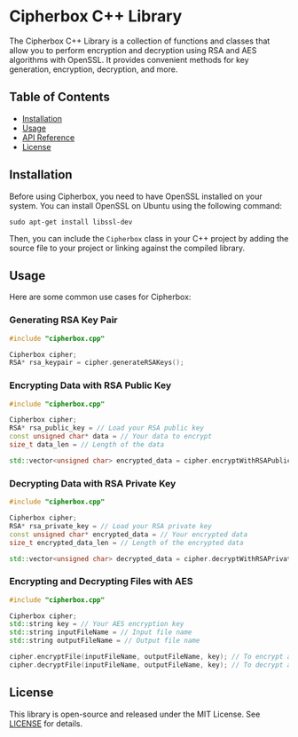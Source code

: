 # Cipherbox C++ Library

The Cipherbox C++ Library is a collection of functions and classes that allow you to perform encryption and decryption using RSA and AES algorithms with OpenSSL. It provides convenient methods for key generation, encryption, decryption, and more.

## Table of Contents
- [Installation](#installation)
- [Usage](#usage)
- [API Reference](#api-reference)
- [License](#license)

## Installation

Before using Cipherbox, you need to have OpenSSL installed on your system. You can install OpenSSL on Ubuntu using the following command:

```shell
sudo apt-get install libssl-dev
```

Then, you can include the `Cipherbox` class in your C++ project by adding the source file to your project or linking against the compiled library.

## Usage

Here are some common use cases for Cipherbox:

### Generating RSA Key Pair

```cpp
#include "cipherbox.cpp"

Cipherbox cipher;
RSA* rsa_keypair = cipher.generateRSAKeys();
```

### Encrypting Data with RSA Public Key

```cpp
#include "cipherbox.cpp"

Cipherbox cipher;
RSA* rsa_public_key = // Load your RSA public key
const unsigned char* data = // Your data to encrypt
size_t data_len = // Length of the data

std::vector<unsigned char> encrypted_data = cipher.encryptWithRSAPublicKey(rsa_public_key, data, data_len);
```

### Decrypting Data with RSA Private Key

```cpp
#include "cipherbox.cpp"

Cipherbox cipher;
RSA* rsa_private_key = // Load your RSA private key
const unsigned char* encrypted_data = // Your encrypted data
size_t encrypted_data_len = // Length of the encrypted data

std::vector<unsigned char> decrypted_data = cipher.decryptWithRSAPrivateKey(rsa_private_key, encrypted_data, encrypted_data_len);
```

### Encrypting and Decrypting Files with AES

```cpp
#include "cipherbox.cpp"

Cipherbox cipher;
std::string key = // Your AES encryption key
std::string inputFileName = // Input file name
std::string outputFileName = // Output file name

cipher.encryptFile(inputFileName, outputFileName, key); // To encrypt a file
cipher.decryptFile(inputFileName, outputFileName, key); // To decrypt a file
```

## License

This library is open-source and released under the MIT License. See [LICENSE](LICENSE) for details.
```
